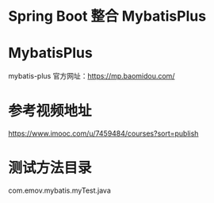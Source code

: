 # Spring Boot 整合 MybatisPlus

# MybatisPlus
mybatis-plus 官方网址：https://mp.baomidou.com/

# 参考视频地址
https://www.imooc.com/u/7459484/courses?sort=publish

# 测试方法目录
com.emov.mybatis.myTest.java
